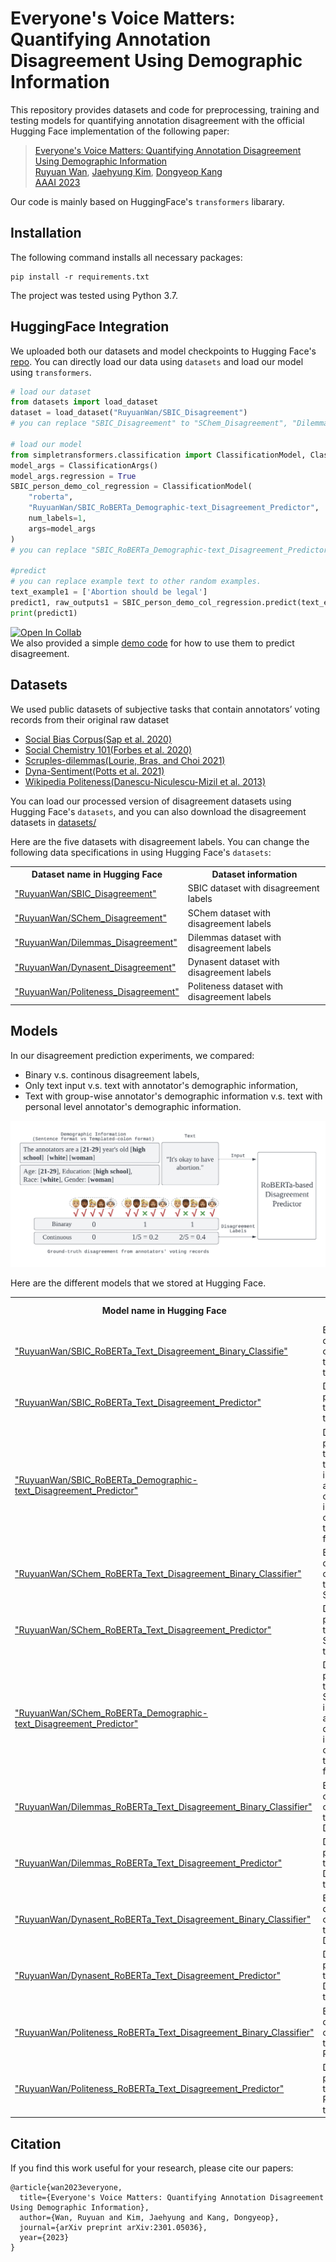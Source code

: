 # Everyone's Voice Matters: Quantifying Annotation Disagreement Using Demographic Information
This repository provides datasets and code for preprocessing, training and testing models for quantifying annotation disagreement with the official Hugging Face implementation of the following paper:

> [Everyone's Voice Matters: Quantifying Annotation Disagreement Using Demographic Information](https://arxiv.org/abs/2301.05036) <br>
> [Ruyuan Wan](https://ruyuanwan.github.io/), [Jaehyung Kim](https://sites.google.com/view/jaehyungkim), [Dongyeop Kang](https://dykang.github.io/) <br>
> [AAAI 2023](https://aaai.org/Conferences/AAAI-23/) <br>

Our code is mainly based on HuggingFace's `transformers` libarary.

## Installation
The following command installs all necessary packages:
```
pip install -r requirements.txt
```
The project was tested using Python 3.7.


## HuggingFace Integration
We uploaded both our datasets and model checkpoints to Hugging Face's [repo](https://huggingface.co/RuyuanWan). You can directly load our data using `datasets` and load our model using `transformers`.
```python
# load our dataset
from datasets import load_dataset
dataset = load_dataset("RuyuanWan/SBIC_Disagreement")
# you can replace "SBIC_Disagreement" to "SChem_Disagreement", "Dilemmas_Disagreement", "Dynasent_Disagreement" or "Politeness_Disagreement" to change datasets

# load our model
from simpletransformers.classification import ClassificationModel, ClassificationArgs
model_args = ClassificationArgs()
model_args.regression = True
SBIC_person_demo_col_regression = ClassificationModel(
    "roberta",
    "RuyuanWan/SBIC_RoBERTa_Demographic-text_Disagreement_Predictor",
    num_labels=1,
    args=model_args
)
# you can replace "SBIC_RoBERTa_Demographic-text_Disagreement_Predictor" to other pretrained models

#predict
# you can replace example text to other random examples. 
text_example1 = ['Abortion should be legal']
predict1, raw_outputs1 = SBIC_person_demo_col_regression.predict(text_example1)
print(predict1)
```

[![Open In Collab](https://colab.research.google.com/assets/colab-badge.svg)](https://colab.research.google.com/drive/1V-NC0DJ5q-7ePyuXhIgVumtRcRSl8-SD?usp=sharing)<br>
We also provided a simple [demo code](https://colab.research.google.com/drive/1V-NC0DJ5q-7ePyuXhIgVumtRcRSl8-SD?usp=sharing) for how to use them to predict disagreement. 

## Datasets
We used public datasets of subjective tasks that contain annotators’ voting records from their original raw dataset <br>

- [Social Bias Corpus(Sap et al. 2020)](https://maartensap.com/social-bias-frames/index.html) 
- [Social Chemistry 101(Forbes et al. 2020)](https://github.com/mbforbes/social-chemistry-101)
- [Scruples-dilemmas(Lourie, Bras, and Choi 2021)](https://github.com/allenai/scruples)
- [Dyna-Sentiment(Potts et al. 2021)](https://github.com/cgpotts/dynasent)
- [Wikipedia Politeness(Danescu-Niculescu-Mizil et al.
2013)](https://convokit.cornell.edu/documentation/wiki_politeness.html)

You can load our processed version of disagreement datasets using Hugging Face's `datasets`, and you can also download the disagreement datasets in [datasets/](https://github.com/minnesotanlp/Quantifying-Annotation-Disagreement/tree/main/dataset) <br>

Here are the five datasets with disagreement labels. You can change the following data specifications in using Hugging Face's `datasets`:

<table>
    <tr>
        <th>Dataset name in Hugging Face</th>
        <th>Dataset information</th>
    </tr>
    <tr>
        <td><a target="_blank" href="https://huggingface.co/datasets/RuyuanWan/SBIC_Disagreement">"RuyuanWan/SBIC_Disagreement"</a> </td>
        <td>SBIC dataset with disagreement labels</td>
    </tr>
    <tr>
        <td><a target="_blank" href="https://huggingface.co/datasets/RuyuanWan/SChem_Disagreement">"RuyuanWan/SChem_Disagreement"</a></td>
        <td>SChem dataset with disagreement labels</td>
    </tr>
    <tr>
        <td><a target="_blank" href="https://huggingface.co/datasets/RuyuanWan/Dilemmas_Disagreement">"RuyuanWan/Dilemmas_Disagreement"</a></td>
        <td>Dilemmas dataset with disagreement labels</td>
    </tr>
    <tr>
        <td><a target="_blank" href="https://huggingface.co/datasets/RuyuanWan/Dynasent_Disagreement">"RuyuanWan/Dynasent_Disagreement"</a></td>
        <td>Dynasent dataset with disagreement labels</td>
    </tr>
    <tr>
        <td><a target="_blank" href="https://huggingface.co/datasets/RuyuanWan/Politeness_Disagreement">"RuyuanWan/Politeness_Disagreement"</a></td>
        <td>Politeness dataset with disagreement labels</td>
    </tr>    
</table>

## Models
In our disagreement prediction experiments, we compared:
- Binary v.s. continous disagreement labels, 
- Only text input v.s. text with annotator's demographic information,  
- Text with group-wise annotator's demographic information v.s. text with personal level annotator's demographic information. 

![plot](https://github.com/minnesotanlp/Quantifying-Annotation-Disagreement/blob/main/code/Quantifying_Disagreement.png)

Here are the different models that we stored at Hugging Face. 

<table>
    <tr>
        <th>Model name in Hugging Face</th>
        <th>Model information</th>
    </tr>
    <tr>
        <td><a target="_blank" href="https://huggingface.co/RuyuanWan/SBIC_RoBERTa_Text_Disagreement_Binary_Classifier">"RuyuanWan/SBIC_RoBERTa_Text_Disagreement_Binary_Classifie"</a></td>
        <td>Binary diagreement classifier trained on SBIC text</td>
    </tr>
    <tr>
        <td><a target="_blank" href="https://huggingface.co/RuyuanWan/SBIC_RoBERTa_Text_Disagreement_Predictor">"RuyuanWan/SBIC_RoBERTa_Text_Disagreement_Predictor"</a></td>
        <td>Disagreement predictor trained on SBIC text(regression)</td>
    </tr>
    <tr>
        <td><a target="_blank" href="https://huggingface.co/RuyuanWan/SBIC_RoBERTa_Demographic-text_Disagreement_Predictor">"RuyuanWan/SBIC_RoBERTa_Demographic-text_Disagreement_Predictor"</a></td>
        <td>Disagreement predictor trained on SBIC text and individual annotator's demographic information in colon templated format</td>
    </tr>
    <tr>
        <td><a target="_blank" href="https://huggingface.co/RuyuanWan/SChem_RoBERTa_Text_Disagreement_Binary_Classifier">"RuyuanWan/SChem_RoBERTa_Text_Disagreement_Binary_Classifier"</a></td>
        <td>Binary diagreement classifier trained on SChem text</td>
    </tr>
    <tr>
        <td><a target="_blank" href="https://huggingface.co/RuyuanWan/SChem_RoBERTa_Text_Disagreement_Predictor">"RuyuanWan/SChem_RoBERTa_Text_Disagreement_Predictor"</a></td>
        <td>Disagreement predictor trained on SChem text(regression)</td>
    </tr>
    <tr>
        <td><a target="_blank" href="https://huggingface.co/RuyuanWan/SChem_RoBERTa_Demographic-text_Disagreement_Predictor">"RuyuanWan/SChem_RoBERTa_Demographic-text_Disagreement_Predictor"</a></td>
        <td>Disagreement predictor trained on Schem text and individual annotator's demographic information in colon templated format</td>
    </tr>
    <tr>
        <td><a target="_blank" href="RuyuanWan/Dilemmas_RoBERTa_Text_Disagreement_Binary_Classifier">"RuyuanWan/Dilemmas_RoBERTa_Text_Disagreement_Binary_Classifier"</a></td>
        <td>Binary diagreement classifier trained on Dilemmas text</td>
    </tr>
    <tr>
        <td><a target="_blank"  href="https://huggingface.co/RuyuanWan/Dilemmas_RoBERTa_Text_Disagreement_Predictor">"RuyuanWan/Dilemmas_RoBERTa_Text_Disagreement_Predictor"</a></td>
        <td>Disagreement predictor trained on Dilemmas text(regression)</td>
    </tr>
    <tr>
        <td><a target="_blank" href="RuyuanWan/Dynasent_RoBERTa_Text_Disagreement_Binary_Classifier">"RuyuanWan/Dynasent_RoBERTa_Text_Disagreement_Binary_Classifier"</a></td>
        <td>Binary diagreement classifier trained on Dilemmas text</td>
    </tr>
    <tr>
        <td><a target="_blank"  href="https://huggingface.co/RuyuanWan/Dynasent_RoBERTa_Text_Disagreement_Predictor">"RuyuanWan/Dynasent_RoBERTa_Text_Disagreement_Predictor"</a></td>
        <td>Disagreement predictor trained on Dynasent text(regression)</td>
    </tr>
    <tr>
        <td><a target="_blank" href="RuyuanWan/Politeness_RoBERTa_Text_Disagreement_Binary_Classifier">"RuyuanWan/Politeness_RoBERTa_Text_Disagreement_Binary_Classifier"</a></td>
        <td>Binary diagreement classifier trained on Politeness text</td>
    </tr>
    <tr>
        <td><a target="_blank"  href="https://huggingface.co/RuyuanWan/Politeness_RoBERTa_Text_Disagreement_Predictor">"RuyuanWan/Politeness_RoBERTa_Text_Disagreement_Predictor"</a></td>
        <td>Disagreement predictor trained on Politeness text(regression)</td>
    </tr>
</table>

## Citation
If you find this work useful for your research, please cite our papers:

```
@article{wan2023everyone,
  title={Everyone's Voice Matters: Quantifying Annotation Disagreement Using Demographic Information},
  author={Wan, Ruyuan and Kim, Jaehyung and Kang, Dongyeop},
  journal={arXiv preprint arXiv:2301.05036},
  year={2023}
}
```

